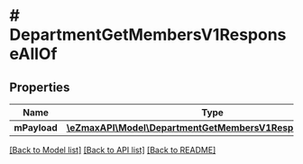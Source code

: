 # # DepartmentGetMembersV1ResponseAllOf

## Properties

Name | Type | Description | Notes
------------ | ------------- | ------------- | -------------
**mPayload** | [**\eZmaxAPI\Model\DepartmentGetMembersV1ResponseMPayload**](DepartmentGetMembersV1ResponseMPayload.md) |  |

[[Back to Model list]](../../README.md#models) [[Back to API list]](../../README.md#endpoints) [[Back to README]](../../README.md)

